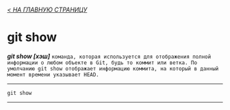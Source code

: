 ###### [< НА ГЛАВНУЮ СТРАНИЦУ](./readme.md)

# git show
***git show [хэш]*** `команда, которая используется для отображения полной информации о любом объекте в Git, будь то коммит или ветка. По умолчанию git show отображает информацию коммита, на который в данный момент времени указывает HEAD.`

---

```bash=
git show
```
---